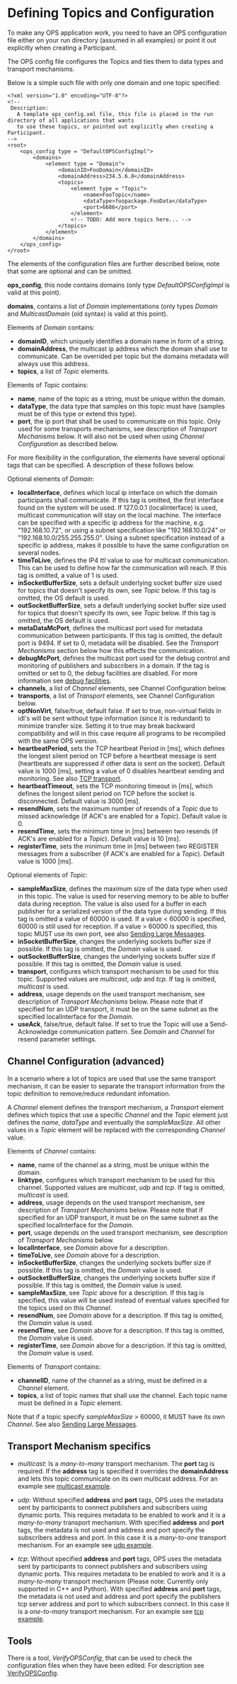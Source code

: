 # Defining Topics and Configuration #

To make any OPS application work, you need to have an OPS configuration file either on your run directory (assumed in all examples) or point it out explicitly when creating a Participant.

The OPS config file configures the Topics and ties them to data types and transport mechanisms.

Below is a simple such file with only one domain and one topic specified:

```
<?xml version="1.0" encoding="UTF-8"?>
<!--
 Description:
   A template ops_config.xml file, this file is placed in the run directory of all applications that wants
   to use these topics, or pointed out explicitly when creating a Participant.
-->
<root>
    <ops_config type = "DefaultOPSConfigImpl">
        <domains>
            <element type = "Domain">
                <domainID>FooDomain</domainID>
                <domainAddress>234.5.6.8</domainAddress>
                <topics>
                    <element type = "Topic">
                        <name>FooTopic</name>
                        <dataType>foopackage.FooData</dataType>
                        <port>6686</port>
                    </element>
                    <!-- TODO: Add more topics here... -->
                </topics>
            </element>
        </domains>
    </ops_config>
</root>

```

The elements of the configuration files are further described below, note that some are optional and can be omitted.

**ops\_config**, this node contains domains (only type *DefaultOPSConfigImpl* is valid at this point).

**domains**, contains a list of *Domain* implementations (only types *Domain* and *MulticastDomain* (old syntax) is valid at this point).

Elements of _Domain_ contains:
  * **domainID**, which uniquely identifies a domain name in form of a string.
  * **domainAddress**, the multicast ip address which the domain shall use to communicate. Can be overrided per topic but the domains metadata will always use this address.
  * **topics**, a list of *Topic* elements.

Elements of _Topic_ contains:
  * **name**, name of the topic as a string, must be unique within the domain.
  * **dataType**, the data type that samples on this topic must have (samples must be of this type or extend this type).
  * **port**, the ip port that shall be used to communicate on this topic. Only used for some transports mechanisms, see description of *Transport Mechanisms* below. It will also not be used when using _Channel Configuration_ as described below.

For more flexibility in the configuration, the elements have several optional tags that can be specified. A description of these follows below.

Optional elements of _Domain_:
  * **localInterface**, defines which local ip interface on which the domain participants shall communicate. If this tag is omitted, the first interface found on the system will be used. If 127.0.0.1 (localinterface) is used, multicast communication will stay on the local machine.
  The interface can be specified with a specific ip address for the machine, e.g. "192.168.10.72", or using a subnet specification like "192.168.10.0/24" or "192.168.10.0/255.255.255.0". Using a subnet specification instead of a specific ip address, makes it possible to have the same configuration on several nodes.
  * **timeToLive**, defines the IP4 *ttl* value to use for multicast communication. This can be used to define how far the communication will reach. If this tag is omitted, a value of 1 is used.
  * **inSocketBufferSize**, sets a default underlying socket buffer size used for topics that doesn't specify its own, see *Topic* below. If this tag is omitted, the OS default is used.
  * **outSocketBufferSize**, sets a default underlying socket buffer size used for topics that doesn't specify its own, see *Topic* below. If this tag is omitted, the OS default is used.
  * **metaDataMcPort**, defines the multicast port used for metadata communication between participants. If this tag is omitted, the default port is 9494. If set to 0, metadata will be disabled. See the *Transport Mechanisms* section below how this effects the communication.
  * **debugMcPort**, defines the multicast port used for the debug control and monitoring of publishers and subscribers in a domain. If the tag is omitted or set to 0, the debug facilities are disabled. For more information see [debug facilities](DebugFunc.md).
  * **channels**, a list of *Channel* elements, see Channel Configuration below.
  * **transports**, a list of *Transport* elements, see Channel Configuration below.
  * **optNonVirt**, false/true, default false. If set to true, non-virtual fields in idl's will be sent without type information (since it is redundant) to minimize transfer size. Setting it to true may break backward compatibility and will in this case require all programs to be recompiled with the same OPS version.
  * **heartbeatPeriod**, sets the TCP heartbeat Period in [ms], which defines the longest silent period on TCP before a heartbeat message is sent (heartbeats are suppressed if other data is sent on the socket). Default value is 1000 [ms], setting a value of 0 disables heartbeat sending and monitoring. See also [TCP transport](TcpTransport.md).
  * **heartbeatTimeout**, sets the TCP monitoring timeout in [ms], which defines the longest silent period on TCP before the socket is disconnected. Default value is 3000 [ms].
  * **resendNum**, sets the maximum number of resends of a _Topic_ due to missed acknowledge (if ACK's are enabled for a _Topic_). Default value is 0.
  * **resendTime**, sets the minimum time in [ms] between two resends (if ACK's are enabled for a _Topic_). Default value is 10 [ms].
  * **registerTime**, sets the minimum time in [ms] between two REGISTER messages from a subscriber (if ACK's are enabled for a _Topic_). Default value is 1000 [ms].

Optional elements of _Topic_:
  * **sampleMaxSize**, defines the maximum size of the data type when used in this topic. The value is used for reserving memory to be able to buffer data during reception. The value is also used for a buffer in each publisher for a serialized version of the data type during sending. If this tag is omitted a value of 60000 is used. If a value < 60000 is specified, 60000 is still used for reception. If a value > 60000 is specified, this topic MUST use its own port, see also [Sending Large Messages](LargeMessages.md).
  * **inSocketBufferSize**, changes the underlying sockets buffer size if possible. If this tag is omitted, the _Domain_ value is used.
  * **outSocketBufferSize**, changes the underlying sockets buffer size if possible. If this tag is omitted, the _Domain_ value is used.
  * **transport**, configures which transport mechanism to be used for this topic. Supported values are *multicast*, *udp* and *tcp*. If tag is omitted, *multicast* is used.
  * **address**, usage depends on the used transport mechanism, see description of *Transport Mechanisms* below. Please note that if specified for an UDP transport, it must be on the same subnet as the specified localInterface for the _Domain_.
  * **useAck**, false/true, default false. If set to true the Topic will use a Send-Acknowledge communication pattern. See _Domain_ and _Channel_ for resend parameter settings.

## Channel Configuration (advanced) ###
In a scenario where a lot of topics are used that use the same transport mechanism, it can be easier to separate the transport information from the topic definition to remove/reduce redundant infomation.

A _Channel_ element defines the transport mechanism, a _Transport_ element defines which topics that use a specific _Channel_ and the _Topic_ element just defines the _name_, _dataType_ and eventually the _sampleMaxSize_. All other values in a _Topic_ element will be replaced with the corresponding _Channel_ value.

Elements of _Channel_ contains:
  * **name**, name of the channel as a string, must be unique within the domain.
  * **linktype**, configures which transport mechanism to be used for this channel. Supported values are *multicast*, *udp* and *tcp*. If tag is omitted, *multicast* is used.
  * **address**, usage depends on the used transport mechanism, see description of *Transport Mechanisms* below. Please note that if specified for an UDP transport, it must be on the same subnet as the specified localInterface for the _Domain_.
  * **port**, usage depends on the used transport mechanism, see description of *Transport Mechanisms* below.
  * **localInterface**, see _Domain_ above for a description.
  * **timeToLive**, see _Domain_ above for a description.
  * **inSocketBufferSize**, changes the underlying sockets buffer size if possible. If this tag is omitted, the _Domain_ value is used.
  * **outSocketBufferSize**, changes the underlying sockets buffer size if possible. If this tag is omitted, the _Domain_ value is used.
  * **sampleMaxSize**, see _Topic_ above for a description. If this tag is specified, this value will be used instead of eventual values specified for the topics used on this _Channel_.
  * **resendNum**, see _Domain_ above for a description. If this tag is omitted, the _Domain_ value is used.
  * **resendTime**, see _Domain_ above for a description. If this tag is omitted, the _Domain_ value is used.
  * **registerTime**, see _Domain_ above for a description. If this tag is omitted, the _Domain_ value is used.

Elements of _Transport_ contains:
  * **channelID**, name of the channel as a string, must be defined in a _Channel_ element.
  * **topics**, a list of topic names that shall use the channel. Each topic name must be defined in a _Topic_ element.

Note that if a topic specify _sampleMaxSize_ > 60000, it MUST have its own _Channel_. See also [Sending Large Messages](LargeMessages.md).

## Transport Mechanism specifics ##
  * *multicast*: Is a _many-to-many_ transport mechanism. The **port** tag is required. If the **address** tag is specified it overrides the **domainAddress** and lets this topic communicate on its own multicast address.
  For an example see [multicast example](MulticastTransport.md).

  * *udp*: Without specified **address** and **port** tags, OPS uses the metadata sent by participants to connect publishers and subscribers using dynamic ports. This requires metadata to be enabled to work and it is a _many-to-many_ transport mechanism.
  With specified **address** and **port** tags, the metadata is not used and address and port specify the subscribers address and port. In this case it is a _many-to-one_ transport mechanism.
  For an example see [udp example](UdpTransport.md).

  * *tcp*: Without specified **address** and **port** tags, OPS uses the metadata sent by participants to connect publishers and subscribers using dynamic ports. This requires metadata to be enabled to work and it is a _many-to-many_ transport mechanism (Please note: Currently only supported in C++ and Python).
  With specified **address** and **port** tags, the metadata is not used and address and port specify the publishers tcp server address and port to which subscribers connect. In this case it is a _one-to-many_ transport mechanism.
  For an example see [tcp example](TcpTransport.md).

## Tools ##
There is a tool, _VerifyOPSConfig_, that can be used to check the configuration files when they have been edited. For description see [VerifyOPSConfig](VerifyOPSConfig.md).
